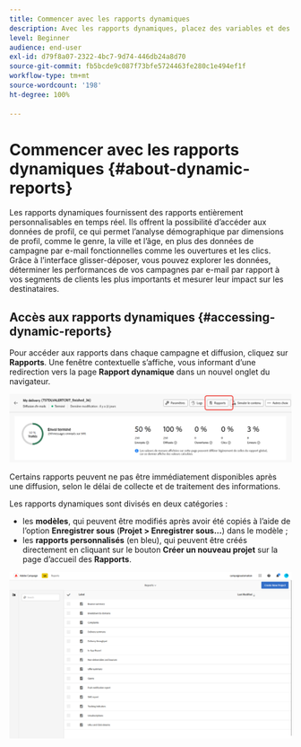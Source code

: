 ```yaml
---
title: Commencer avec les rapports dynamiques
description: Avec les rapports dynamiques, placez des variables et des dimensions dans votre environnement de forme libre et analysez les performances de vos campagnes.
level: Beginner
audience: end-user
exl-id: d79f8a07-2322-4bc7-9d74-446db24a8d70
source-git-commit: fb5bcde9c087f73bfe5724463fe280c1e494ef1f
workflow-type: tm+mt
source-wordcount: '198'
ht-degree: 100%

---
```


# Commencer avec les rapports dynamiques {#about-dynamic-reports}

Les rapports dynamiques fournissent des rapports entièrement personnalisables en temps réel. Ils offrent la possibilité d’accéder aux données de profil, ce qui permet l’analyse démographique par dimensions de profil, comme le genre, la ville et l’âge, en plus des données de campagne par e-mail fonctionnelles comme les ouvertures et les clics. Grâce à l’interface glisser-déposer, vous pouvez explorer les données, déterminer les performances de vos campagnes par e-mail par rapport à vos segments de clients les plus importants et mesurer leur impact sur les destinataires.

## Accès aux rapports dynamiques {#accessing-dynamic-reports}

Pour accéder aux rapports dans chaque campagne et diffusion, cliquez sur **Rapports**. Une fenêtre contextuelle s’affiche, vous informant d’une redirection vers la page **Rapport dynamique** dans un nouvel onglet du navigateur.

![](assets/campaign_reports_access.png)

Certains rapports peuvent ne pas être immédiatement disponibles après une diffusion, selon le délai de collecte et de traitement des informations.

Les rapports dynamiques sont divisés en deux catégories :

* les **modèles**, qui peuvent être modifiés après avoir été copiés à l’aide de l’option **Enregistrer sous** (**Projet > Enregistrer sous...**) dans le modèle ;
* les **rapports personnalisés** (en bleu), qui peuvent être créés directement en cliquant sur le bouton **Créer un nouveau projet** sur la page d’accueil des **Rapports**.

![](assets/dynamic_report_overview.png)
